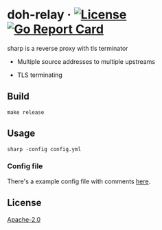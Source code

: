 # doh-relay &middot; [![License](https://img.shields.io/hexpm/l/plug?logo=Github&style=flat)](LICENSE) [![Go Report Card](https://goreportcard.com/badge/github.com/tinkernels/sharp)](https://goreportcard.com/report/github.com/tinkernels/sharp)
sharp is a reverse proxy with tls terminator

- Multiple source addresses to multiple upstreams

- TLS terminating

## Build

```
make release
```

## Usage 

```
sharp -config config.yml
```
### Config file
  There's a example config file with comments [here](config-example.yml).

## License

[Apache-2.0](https://github.com/tinkernels/doh-relay/blob/master/LICENSE)
